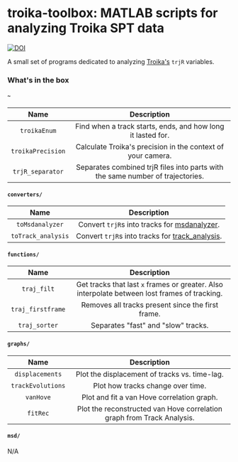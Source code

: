# troika-toolbox: MATLAB scripts for analyzing Troika SPT data
[![DOI](https://zenodo.org/badge/706878719.svg)](https://zenodo.org/doi/10.5281/zenodo.10019823)

A small set of programs dedicated to analyzing [Troika's](https://github.com/LandesLab/Troika-Single-particle-tracking) `trjR` variables.

### What's in the box
#### `~`
| Name | Description |
|:--------:|:-----------:|
|`troikaEnum`|Find when a track starts, ends, and how long it lasted for.|
|`troikaPrecision`|Calculate Troika's precision in the context of your camera.|
|`trjR_separator`|Separates combined trjR files into parts with the same number of trajectories.|

#### `converters/`
| Name | Description |
|:--------:|:-----------:|
|`toMsdanalyzer`|Convert `trjR`s into tracks for [msdanalyzer](https://github.com/tinevez/msdanalyzer).|
|`toTrack_analysis`|Convert `trjR`s into tracks for [track_analysis](https://github.com/andrewx101/track_analysis).|

#### `functions/`
| Name | Description |
|:--------:|:-----------:|
|`traj_filt`|Get tracks that last `x` frames or greater. Also interpolate between lost frames of tracking.|
|`traj_firstframe`|Removes all tracks present since the first frame.|
|`traj_sorter`|Separates "fast" and "slow" tracks.|

#### `graphs/`
| Name | Description |
|:--------:|:-----------:|
|`displacements`|Plot the displacement of tracks vs. time-lag.|
|`trackEvolutions`|Plot how tracks change over time.|
|`vanHove`|Plot and fit a van Hove correlation graph.|
|`fitRec`|Plot the reconstructed van Hove correlation graph from Track Analysis.|

#### `msd/`
N/A